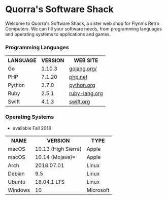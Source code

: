 <!DOCTYPE html>

<html>

<head>
  <meta charaset= “utf-8”>
  <!--<title> Quorra's Software Shack</title>
<style>
  td, th{ border: 1px solid #CCC;}
  table{ border: 1px solid black; }
</style>-->

</head>

<body>

<h1>Quorra's Software Shack</h1>

<p> Welcome to Quorra's Software Shack, a sister web shop for Flynn's Retro Computers. We can fill your software needs, from programming languages and operating systems to applications and games.</p>


<h3>Programming Languages</h3>

<table>
<tr>
  <th>LANGUAGE</th>  
  <th>VERSION</th>    
  <th>WEB SITE</th>
</tr>
<tr>
  <td>Go</td>
  <td>1.10.3</td>
  <td><a href="golang.org/" alt="golang.org/">golang.org/</a></td>
</tr> 
<tr>
  <td>PHP</td>        
  <td>7.1.20</td>    
  <td><a href="php.net" alt="php.net">php.net</a></td>
</tr>
<tr>
  <td>Python</td>
  <td>3.7.0</td>
  <td><a href="python.org" alt="python.org">python.org</a></td>
</tr>
  <td>Ruby</td>      
  <td>2.5.1</td>      
  <td><a href="ruby-lang.org" alt="ruby-lang.org">ruby-lang.org</a></td>
<tr>
<td>Swift</td>      
    <td>4.1.3</td>      
  <td><a href="swift.org" alt="swift.org">swift.org</a></td>
</tr>
</table>

<h3>Operating Systems</h3>

<table>
<tr>
  <th>NAME</th>    
  <th>VERSION</th>              
  <th>TYPE</th>
<tr>
<td>macOS</td>
    <td>10.13 (High Sierra)</td>
  <td>Apple</td>
</tr>
<tr>
  <td>macOS</td>  
  <td>10.14 (Mojave)*</td>      
  <td>Apple</td>
</tr>
<tr>
  <td>Arch</td>
  <td>2018.07.01</td>
  <td>Linux</td>
</tr>
<tr>
  <td>Debian  
  <td>9.5</td>
  <td>Linux</td>
</tr>
<tr>
  <td>Ubuntu  
  <td>18.04.1 LTS</td>
  <td>Linux</td>
</tr>
<tr>
  <td>Windows</td>  
  <td>10</td>                  
  <td>Microsoft</td>
</tr>

* available Fall 2018

</table>

</body>
</html>
